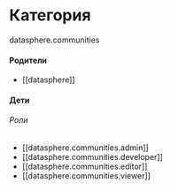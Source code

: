 # Категория

datasphere.communities


#### Родители

- [[datasphere]]


#### Дети

###### Роли
- [[datasphere.communities.admin]]
- [[datasphere.communities.developer]]
- [[datasphere.communities.editor]]
- [[datasphere.communities.viewer]]
